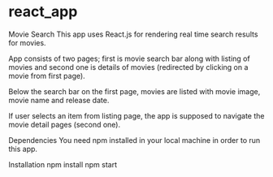 # react_app
Movie Search
This app uses React.js for rendering real time search results for movies.

App consists of two pages; first is movie search bar along with listing of movies and second one is details of movies (redirected by clicking on a movie from first page). 

Below the search bar on the first page, movies are listed with movie image, movie name and release date.

If user selects an item from listing page, the app is supposed to navigate the movie detail pages (second one).

Dependencies
You need npm installed in your local machine in order to run this app.

Installation
npm install
npm start
